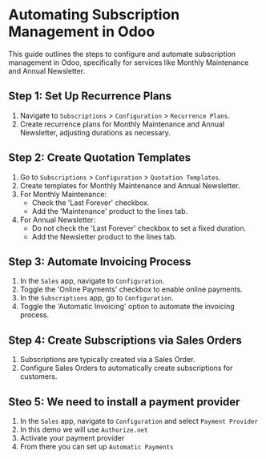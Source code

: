 # Automating Subscription Management in Odoo

This guide outlines the steps to configure and automate subscription management in Odoo, specifically for services like Monthly Maintenance and Annual Newsletter.

## Step 1: Set Up Recurrence Plans

1. Navigate to `Subscriptions` > `Configuration` > `Recurrence Plans`.
2. Create recurrence plans for Monthly Maintenance and Annual Newsletter, adjusting durations as necessary.

## Step 2: Create Quotation Templates

1. Go to `Subscriptions` > `Configuration` > `Quotation Templates`.
2. Create templates for Monthly Maintenance and Annual Newsletter.
3. For Monthly Maintenance:
    - Check the 'Last Forever' checkbox.
    - Add the 'Maintenance' product to the lines tab.
4. For Annual Newsletter:
    - Do not check the 'Last Forever' checkbox to set a fixed duration.
    - Add the Newsletter product to the lines tab.

## Step 3: Automate Invoicing Process

1. In the `Sales` app, navigate to `Configuration`.
2. Toggle the 'Online Payments' checkbox to enable online payments.
3. In the `Subscriptions` app, go to `Configuration`.
4. Toggle the 'Automatic Invoicing' option to automate the invoicing process.

## Step 4: Create Subscriptions via Sales Orders

1. Subscriptions are typically created via a Sales Order.
2. Configure Sales Orders to automatically create subscriptions for customers.

## Steo 5: We need to install a payment provider

1. In the `Sales` app, navigate to `Configuration` and select `Payment Provider`
2. In this demo we will use `Authorize.net`
3. Activate your payment provider
4. From there you can set up `Automatic Payments`
